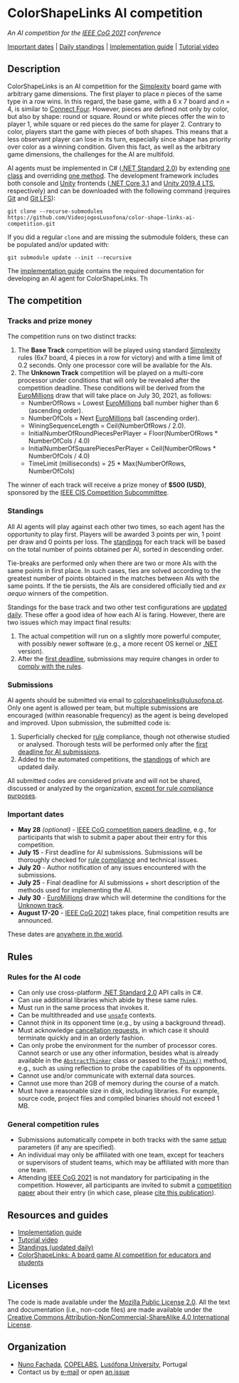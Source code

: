 <!--
ColorShapeLinks AI 2020 (c) by Nuno Fachada

ColorShapeLinks AI 2020 is licensed under a Creative Commons
Attribution-NonCommercial-ShareAlike 4.0 International License.

You should have received a copy of the license along with this
work. If not, see <http://creativecommons.org/licenses/by-nc-sa/4.0/>.
-->

# ColorShapeLinks AI competition

_An AI competition for the [IEEE CoG 2021] conference_

[Important dates](#important-dates) | [Daily standings][Standings] |
[Implementation guide][APIDocs] |
[Tutorial video](https://www.youtube.com/watch?v=ELrsLzX3qBY)

## Description

ColorShapeLinks is an AI competition for the [Simplexity] board game with
arbitrary game dimensions. The first player to place *n* pieces of the same
type in a row wins. In this regard, the base game, with a 6 x 7 board and
_n_ = 4, is similar to [Connect Four]. However, pieces are defined
not only by color, but also by shape: round or square. Round
or white pieces offer the win to player 1, while square or red pieces
do the same for player 2. Contrary to color, players start the game with
pieces of both shapes. This means that a less observant player
can lose in its turn, especially since shape has priority over color as a
winning condition. Given this fact, as well as the arbitrary game dimensions,
the challenges for the AI are multifold.

AI agents must be implemented in C# ([.NET Standard 2.0]) by extending
[one class][`AbstractThinker`] and overriding [one method][`Think()`].
The development framework includes both console and [Unity] frontends
([.NET Core 3.1] and [Unity 2019.4 LTS], respectively) and can be downloaded
with the following command (requires [Git] and [Git LFS]):

`git clone --recurse-submodules https://github.com/VideojogosLusofona/color-shape-links-ai-competition.git`

If you did a regular `clone` and are missing the submodule folders, these can be
populated and/or updated with:

`git submodule update --init --recursive`

The [implementation guide][APIDocs] contains the required documentation for
developing an AI agent for ColorShapeLinks. Th

## The competition

### Tracks and prize money

The competition runs on two distinct tracks:

1. The **Base Track** competition will be played using standard [Simplexity]
   rules (6x7 board, 4 pieces in a row for victory) and with a time limit of
   0.2 seconds. Only one processor core will be available for the AIs.
2. The **Unknown Track** competition will be played on a multi-core
   processor under conditions that will only be revealed after the competition
   deadline. These conditions will be derived from the [EuroMillions] draw that
   will take place on July 30, 2021, as follows:
   * NumberOfRows = Lowest [EuroMillions] ball number higher than 6
     (ascending order).
   * NumberOfCols = Next [EuroMillions] ball (ascending order).
   * WiningSequenceLength = Ceil(NumberOfRows / 2.0).
   * InitialNumberOfRoundPiecesPerPlayer = Floor(NumberOfRows * NumberOfCols / 4.0)
   * InitialNumberOfSquarePiecesPerPlayer = Ceil(NumberOfRows * NumberOfCols / 4.0)
   * TimeLimit (milliseconds) = 25 * Max(NumberOfRows, NumberOfCols)

The winner of each track will receive a prize money of **$500 (USD)**,
sponsored by the [IEEE CIS Competition Subcommittee].

### Standings

All AI agents will play against each other two times, so each agent has the
opportunity to play first. Players will be awarded 3 points per win, 1 point
per draw and 0 points per loss. The [standings] for each track will be based
on the total number of points obtained per AI, sorted in descending order.

Tie-breaks are performed only when there are two or more AIs with the same
points in first place. In such cases, ties are solved according to the greatest
number of points obtained in the matches between AIs with the same points. If
the tie persists, the AIs are considered officially tied and *ex aequo* winners
of the competition.

Standings for the base track and two other test configurations are [updated
daily][standings]. These offer a good idea of how each AI is faring. However,
there are two issues which may impact final results:

1. The actual competition will run on a slightly more powerful computer,
   with possibly newer software (e.g., a more recent OS kernel or
   [.NET] version).
2. After the [first deadline](#important-dates), submissions may require
   changes in order to [comply with the rules](#rules-for-the-ai-code).

### Submissions

AI agents should be submitted via email to
[colorshapelinks@ulusofona.pt](mailto:colorshapelinks@ulusofona.pt). Only one
agent is allowed per team, but multiple submissions are encouraged (within
reasonable frequency) as the agent is being developed and improved. Upon
submission, the submitted code is:

1. Superficially checked for [rule](#rules-for-the-ai-code) compliance,
   though not otherwise studied or analysed. Thorough tests will be performed
   only after the [first deadline for AI submissions](#important-dates).
2. Added to the automated competitions, the [standings] of which are
   updated daily.

All submitted codes are considered private and will not be shared, discussed or
analyzed by the organization, [except for rule compliance
purposes](#rules-for-the-ai-code).

### Important dates

* **May 28** _(optional)_ - [IEEE CoG competition papers deadline], e.g., for
  participants that wish to submit a paper about their entry for this
  competition.
* **July 15** - First deadline for AI submissions. Submissions will be
  thoroughly checked for [rule compliance](#rules-for-the-ai-code) and
  technical issues.
* **July 20** - Author notification of any issues encountered with the
  submissions.
* **July 25** - Final deadline for AI submissions + short description of the
  methods used for implementing the AI.
* **July 30** - [EuroMillions] draw which will determine the conditions for
  the [Unknown track](#tracks).
* **August 17-20** - [IEEE CoG 2021] takes place, final competition
  results are announced.

These dates are
[anywhere in the world](https://www.timeanddate.com/time/zones/aoe).

## Rules

### Rules for the AI code

- Can only use cross-platform [.NET Standard 2.0] API calls in C#.
- Can use additional libraries which abide by these same rules.
- Must run in the same process that invokes it.
- Can be multithreaded and use [`unsafe`] contexts.
- Cannot *think* in its opponent time (e.g., by using a background thread).
- Must acknowledge [cancellation requests][`CancellationToken`], in which case
  it should terminate quickly and in an orderly fashion.
- Can only probe the environment for the number of processor cores. Cannot
  search or use any other information, besides what is already available in the
  [`AbstractThinker`] class or passed to the [`Think()`] method, e.g., such as
  using reflection to probe the capabilities of its opponents.
- Cannot use and/or communicate with external data sources.
- Cannot use more than 2GB of memory during the course of a match.
- Must have a reasonable size in disk, including libraries. For example,
  source code, project files and compiled binaries should not exceed 1 MB.

### General competition rules

- Submissions automatically compete in both tracks with the same [setup]
  parameters (if any are specified).
- An individual may only be affiliated with one team, except for teachers or
  supervisors of student teams, which may be affiliated with more than one
  team.
- Attending [IEEE CoG 2021] is not mandatory for participating in the
  competition. However, all participants are invited to submit a
  [competition paper][IEEE CoG competition papers deadline] about their entry
  (in which case, please [cite this publication][paper]).

## Resources and guides

* [Implementation guide][APIDocs]
* [Tutorial video](https://www.youtube.com/watch?v=ELrsLzX3qBY)
* [Standings (updated daily)][standings]
* [ColorShapeLinks: A board game AI competition for educators and students][paper]

## Licenses

The code is made available under the [Mozilla Public License 2.0][MPLv2].
All the text and documentation (i.e., non-code files) are made available under
the [Creative Commons Attribution-NonCommercial-ShareAlike 4.0 International
License][CC BY-NC-SA 4.0].

## Organization

* [Nuno Fachada], [COPELABS], [Lusófona University][ULHT], Portugal
* Contact us by [e-mail](mailto:colorshapelinks@ulusofona.pt) or open
  [an issue](https://github.com/VideojogosLusofona/color-shape-links-ai-competition/issues)

[Git]:https://git-scm.com/downloads
[Git LFS]:https://git-lfs.github.com/
[APIDocs]:https://videojogoslusofona.github.io/color-shape-links-ai-competition/docs/html/index.html
[MPLv2]:https://opensource.org/licenses/MPL-2.0
[CC BY-NC-SA 4.0]:https://creativecommons.org/licenses/by-nc-sa/4.0/
[licvideo]:https://www.ulusofona.pt/en/undergraduate/videogames
[IEEE CoG 2021]:http://ieee-cog.org/2021/
[Nuno Fachada]:https://github.com/fakenmc
[ULHT]:https://www.ulusofona.pt/
[Simplexity]:https://boardgamegeek.com/boardgame/55810/simplexity
[Connect Four]:https://www.boardgamegeek.com/boardgame/2719/connect-four
[EuroMillions]:https://www.euro-millions.com/
[.NET Standard 2.0]:https://docs.microsoft.com/dotnet/standard/net-standard
[.NET Core 3.1]:https://dotnet.microsoft.com/download/dotnet/3.1
[Unity]:https://unity.com/
[Unity 2019.4 LTS]:https://unity.com/releases/2019-lts
[ossl]:https://opensource.org/licenses
[`unsafe`]:https://docs.microsoft.com/dotnet/csharp/programming-guide/unsafe-code-pointers/
[`CancellationToken`]:https://docs.microsoft.com/dotnet/api/system.threading.cancellationtoken
[standings]:https://videojogoslusofona.github.io/color-shape-links-ai-competition/standings
[COPELABS]:http://copelabs.ulusofona.pt/
[.NET]:https://dotnet.microsoft.com/download
[`AbstractThinker`]:https://videojogoslusofona.github.io/color-shape-links-ai-competition/docs/html/class_color_shape_links_1_1_common_1_1_a_i_1_1_abstract_thinker.html
[`Think()`]:https://videojogoslusofona.github.io/color-shape-links-ai-competition/docs/html/class_color_shape_links_1_1_common_1_1_a_i_1_1_abstract_thinker.html#ac8039cba1e4ececb04322fb8e7610f0e
[setup]:https://videojogoslusofona.github.io/color-shape-links-ai-competition/docs/html/thinker-implementation-guide.html#autotoc_md3
[IEEE CoG competition papers deadline]:https://ieee-cog.org/2021/#call_papers
[IEEE CIS Competition Subcommittee]:https://cis.ieee.org/conferences/student-games-based-competition
[paper]:https://www.sciencedirect.com/science/article/pii/S2666920X21000084

